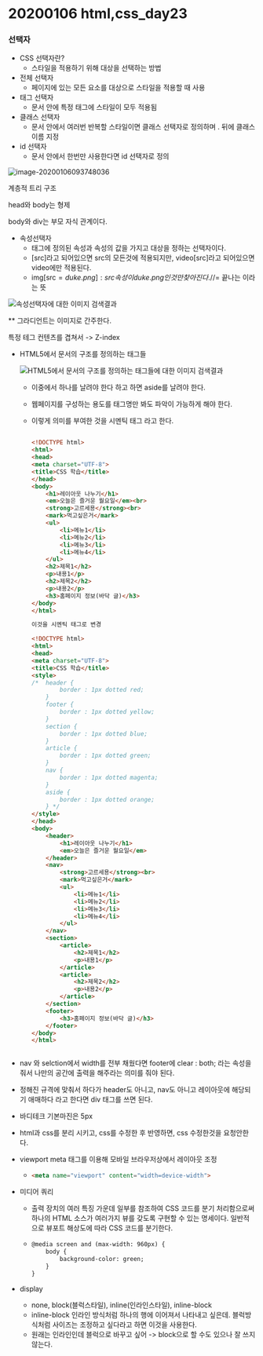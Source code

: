 # 20200106 html,css_day23



### 선택자



- CSS 선택자란?
  - 스타일을 적용하기 위해 대상을 선택하는 방법
- 전체 선택자
  - 페이지에 있는 모든 요소를 대상으로 스타일을 적용할 때 사용
- 태그 선택자
  - 문서 안에 특정 태그에 스타일이 모두 적용됨
- 클래스 선택자
  - 문서 안에서 여러번 반복할 스타일이면 클래스 선택자로 정의하며 . 뒤에 클래스 이름 지정
- id 선택자
  - 문서 안에서 한번만 사용한다면 id 선택자로 정의

![image-20200106093748036](C:\Users\student\AppData\Roaming\Typora\typora-user-images\image-20200106093748036.png)

계층적 트리 구조

head와 body는 형제

body와 div는 부모 자식 관계이다.



- 속성선택자
  - 태그에 정의된 속성과 속성의 값을 가지고 대상을 정하는 선택자이다.
  - [src]라고 되어있으면 src의 모든것에 적용되지만, video[src]라고 되어있으면 video에만 적용된다.
  - img[src$=duke.png]:src속성이 duke.png인것만 찾아진다. //$= 끝나는 이라는 뜻

![속성선택자에 대한 이미지 검색결과](https://lh6.googleusercontent.com/VXwZI9sTJ0OgI7gOGuKftG6tkl1ljbVdaAHS-PZeHPX2MLF6zcTBw0ju7d5-CnqGldogZqYXcfpmsLDmgk-GyUQk-jksopyU_uSCt5b9x5zOKNoc6hAJMrPlgXa85G6FynO4EfAr)



** 그라디언트는 이미지로 간주한다.



특정 테그 컨텐츠를 겹쳐서 -> Z-index



- HTML5에서 문서의 구조를 정의하는 태그들

  ![HTML5에서 문서의 구조를 정의하는 태그들에 대한 이미지 검색결과](http://cfile240.uf.daum.net/image/27788F3E5518F13033C3D0)
  - 이중에서 하나를 날려야 한다 하고 하면 aside를 날려야 한다.
  
  - 웹페이지를 구성하는 용도를 태그명만 봐도 파악이 가능하게 해야 한다. 
  
  - 이렇게 의미를 부여한 것을 시멘틱 태그 라고 한다.
  
    ```html
    
    <!DOCTYPE html>
    <html>
    <head>
    <meta charset="UTF-8">
    <title>CSS 학습</title>
    </head>
    <body>
    	<h1>레이아웃 나누기</h1>
    	<em>오늘은 즐거운 월요일</em><br>
    	<strong>고르세용</strong><br>
    	<mark>먹고싶은거</mark>
    	<ul>
    		<li>메뉴1</li>
    		<li>메뉴2</li>
    		<li>메뉴3</li>
    		<li>메뉴4</li>
    	</ul>
    	<h2>제목1</h2>
    	<p>내용1</p>
    	<h2>제목2</h2>
    	<p>내용2</p>
    	<h3>홈페이지 정보(바닥 글)</h3>	
    </body>
    </html>
    
    이것을 시멘틱 태그로 변경 
    
    <!DOCTYPE html>
    <html>
    <head>
    <meta charset="UTF-8">
    <title>CSS 학습</title>
    <style>
    /* 	header {
    		border : 1px dotted red;
    	}
    	footer {
    		border : 1px dotted yellow;
    	}
    	section {
    		border : 1px dotted blue;		
    	}
    	article {
    		border : 1px dotted green;
    	}
    	nav {
    		border : 1px dotted magenta;
    	}
    	aside {
    		border : 1px dotted orange;
    	} */
    </style>
    </head>
    <body>
    	<header>
    		<h1>레이아웃 나누기</h1>
    		<em>오늘은 즐거운 월요일</em>
    	</header>
    	<nav>
    		<strong>고르세용</strong><br>
    		<mark>먹고싶은거</mark>
    		<ul>
    			<li>메뉴1</li>
    			<li>메뉴2</li>
    			<li>메뉴3</li>
    			<li>메뉴4</li>
    		</ul>
    	</nav>
    	<section>
    		<article>
    			<h2>제목1</h2>
    			<p>내용1</p>
    		</article>
    		<article>
    			<h2>제목2</h2>
    			<p>내용2</p>
    		</article>
    	</section>
    	<footer>
    		<h3>홈페이지 정보(바닥 글)</h3>
    	</footer>
    </body>
    </html>
    
    
    
    ```
  
    

- nav 와 selction에서 width를 전부 채웠다면 footer에 clear : both; 라는 속성을 줘서 나만의 공간에 출력을 해주라는 의미를 줘야 된다.



- 정해진 규격에 맞춰서 하다가 header도 아니고, nav도 아니고 레이아웃에 해당되기 애매하다 라고 한다면 div 태그를 쓰면 된다.
- 바디테크 기본마진은 5px
- html과 css를 분리 시키고, css를 수정한 후 반영하면, css 수정한것을 요청안한다. 



- viewport meta 태그를 이용해 모바일 브라우저상에서 레이아웃 조정

  - ```html
    <meta name="viewport" content="width=device-width">
    ```

- 미디어 쿼리

  - 출력 장치의 여러 특징 가운데 일부를 참조하여 CSS 코드를 분기 처리함으로써 하나의 HTML 소스가 여러가지 뷰를 갖도록 구현할 수 있는 명세이다. 일반적으로 뷰포트 해상도에 따라 CSS 코드를 분기한다.

  - ```html
    @media screen and (max-width: 960px) {
    	body {
    		background-color: green;
    	}
    }
    ```



- display
  - none, block(블럭스타일), inline(인라인스타일), inline-block
  - inline-block 인라인 방식처럼 하나의 행에 이어져서 나타내고 싶은데. 블럭방식처럼 사이즈는 조정하고 싶다라고 하면 이것을 사용한다.
  - 원래는 인라인인데 블럭으로 바꾸고 싶어 -> block으로 할 수도 있으나 잘 쓰지 않는다.

